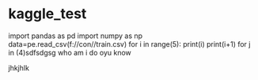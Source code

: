 # kaggle_test
import pandas as pd
import numpy as np
data=pe.read_csv(f://con//train.csv)
for i in range(5):
print(i)
print(i+1)
for j in (4)sdfsdgsg
who am i do oyu know

jhkjhlk